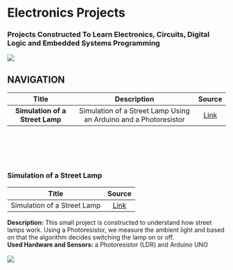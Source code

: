 # Electronics Projects
### Projects Constructed To Learn Electronics, Circuits, Digital Logic and Embedded Systems Programming

<img src="https://www.taraztechnologies.com/wp-content/uploads/2015/11/PCBA2.jpg">


<br>

## NAVIGATION

| __Title__        | __Description__           | __Source__  |
| :-------------: |:-------------:| :-----:|
| __Simulation of a Street Lamp__    | Simulation of a Street Lamp Using an Arduino and a Photoresistor | [Link](https://github.com/fatihcinar1/miscellaneous-algorithms/blob/master/The%20Algorithms/Coordinate%20Class%20and%20Distance%20Between%20Two%20Coordinates/Coordinate.cpp) |


<br>

<br><br>
### Simulation of a Street Lamp

| Title        |  Source  |
| :-------------: | :-----:|
| Simulation of a Street Lamp    | [Link](https://github.com/fatihcinar1/miscellaneous-algorithms/blob/master/The%20Algorithms/Coordinate%20Class%20and%20Distance%20Between%20Two%20Coordinates/Coordinate.cpp) |

__Description:__ This small project is constructed to understand how street lamps work. Using a Photoresistor, we measure the ambient light and based on that the algorithm decides switching the lamp on or off. <br>
__Used Hardware and Sensors:__  a Photoresistor (LDR) and Arduino UNO
<br><br>
<img src="https://5.imimg.com/data5/XR/MT/MY-22596436/sodium-street-light-250x250.jpg">
<br> <br><br><br>
